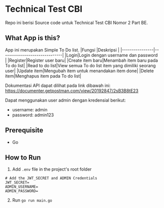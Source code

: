 # Technical Test CBI

Repo ini berisi Source code untuk Technical Test CBI Nomor 2 Part BE.

## What App is this?
App ini merupakan Simple To Do list.
|Fungsi                |Deskripsi                          |
|----------------|-------------------------------|
|Login|Login dengan username dan password            |
|Register|Register user baru|
|Create item baru|Menambah item baru pada To do list|
|Read to do list|View semua To do list item yang dimiliki seorang user|
|Update item|Mengubah item untuk menandakan item done|
|Delete item|Menghapus item pada To do list|

Dokumentasi API dapat dilihat pada link dibawah ini:
https://documenter.getpostman.com/view/20192847/2sB3B8tE23

Dapat menggunakan user admin dengan kredensial berikut:
- username: admin
- password: admin123

## Prerequisite
- Go

## How to Run

1. Add ``` .env ``` file in the project's root folder
```
# Add the JWT_SECRET and ADMIN Credentials
JWT_SECRET=
ADMIN_USERNAME=
ADMIN_PASSWORD=
```
2. Run ``` go run main.go ```